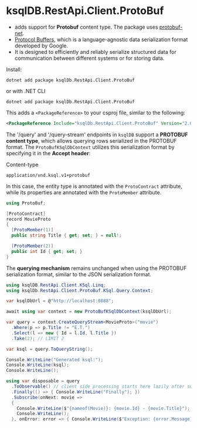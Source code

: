 # ksqlDB.RestApi.Client.ProtoBuf

- adds support for **Protobuf** content type. The package uses [protobuf-net](https://github.com/protobuf-net/protobuf-net).
- [Protocol Buffers](https://protobuf.dev/), which is a language-agnostic data serialization format developed by Google.
- It is designed to efficiently and reliably serialize structured data for communication between different systems or for storing data.
 
Install:
```
dotnet add package ksqlDb.RestApi.Client.ProtoBuf
```
or with .NET CLI
```
dotnet add package ksqlDb.RestApi.Client.ProtoBuf
```
This adds a `<PackageReference>` to your csproj file, similar to the following:
```XML
<PackageReference Include="ksqlDb.RestApi.Client.ProtoBuf" Version="2.0.0" />
```

The '/query' and '/query-stream' endpoints in `ksqlDB` support a **PROTOBUF content type**, which allows querying rows serialized in the PROTOBUF format.
The `ProtoBufKSqlDbContext` utilizes this serialization format by specifying it in the **Accept header**:

Content-type
```
application/vnd.ksql.v1+protobuf
```

In this case, the entity type is annotated with the `ProtoContract` attribute, while its properties are annotated with the `ProtoMember` attribute.

```C#
using ProtoBuf;

[ProtoContract]
record MovieProto
{
  [ProtoMember(1)]
  public string Title { get; set; } = null!;

  [ProtoMember(2)]
  public int Id { get; set; }
}
```

The **querying mechanism** remains unchanged when using the PROTOBUF serialization format, similar to the JSON serialization format.

```C#
using ksqlDB.RestApi.Client.KSql.Linq;
using ksqlDb.RestApi.Client.ProtoBuf.KSql.Query.Context;

var ksqlDbUrl = @"http://localhost:8088";

await using var context = new ProtoBufKSqlDbContext(ksqlDbUrl);

var query = context.CreateQueryStream<MovieProto>("movie")
  .Where(p => p.Title != "E.T.")
  .Select(l => new { Id = l.Id, l.Title })
  .Take(2); // LIMIT 2    

var ksql = query.ToQueryString();

Console.WriteLine("Generated ksql:");
Console.WriteLine(ksql);
Console.WriteLine();

using var disposable = query
  .ToObservable() // client side processing starts here lazily after subscription. Switches to Rx.NET
  .Finally(() => { Console.WriteLine("Finally"); })
  .Subscribe(onNext: movie =>
  {
    Console.WriteLine($"{nameof(Movie)}: {movie.Id} - {movie.Title}");
    Console.WriteLine();
  }, onError: error => { Console.WriteLine($"Exception: {error.Message}"); }, onCompleted: () => Console.WriteLine("Completed"));
```
